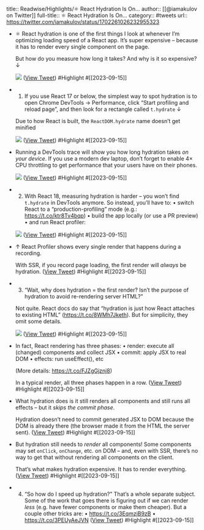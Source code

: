 title:: Readwise/Highlights/⚛️ React Hydration Is On...
author:: [[@iamakulov on Twitter]]
full-title:: ⚛️ React Hydration Is On...
category:: #tweets
url:: https://twitter.com/iamakulov/status/1702261026232955323

- ⚛️ React hydration is one of the first things I look at whenever I’m optimizing loading speed of a React app. It’s super expensive – because it has to render every single component on the page.
  
  But how do you measure how long it takes? And why is it so expensive? ↓ 
  
  ![](https://pbs.twimg.com/media/F5-lYTIbEAAaTlr.jpg) ([View Tweet](https://twitter.com/iamakulov/status/1702261026232955323)) #Highlight #[[2023-09-15]]
- 1) If you use React 17 or below, the simplest way to spot hydration is to open Chrome DevTools → Performance, click “Start profiling and reload page”, and then look for a rectangle called `t.hydrate` ↓
  
  Due to how React is built, the `ReactDOM.hydrate` name doesn’t get minified 
  
  ![](https://pbs.twimg.com/media/F5-lYvQbgAAEdIE.jpg) ([View Tweet](https://twitter.com/iamakulov/status/1702261041122726379)) #Highlight #[[2023-09-15]]
- Running a DevTools trace will show you how long hydration takes *on your device*. If you use a modern dev laptop, don’t forget to enable 4× CPU throttling to get performance that your users have on their phones. 
  
  ![](https://pbs.twimg.com/media/F5-lZniaQAASV2r.jpg) ([View Tweet](https://twitter.com/iamakulov/status/1702261052011086270)) #Highlight #[[2023-09-15]]
- 2) With React 18, measuring hydration is harder – you won’t find `t.hydrate` in DevTools anymore. So instead, you’ll have to:
  • switch React to a “production-profiling” mode (e.g.: https://t.co/ktr8Tv4bqp)
  • build the app locally (or use a PR preview)
  • and run React profiler: 
  
  ![](https://pbs.twimg.com/media/F5-laOgboAAHvWT.jpg) ([View Tweet](https://twitter.com/iamakulov/status/1702261064778608760)) #Highlight #[[2023-09-15]]
- ↑ React Profiler shows every single render that happens during a recording.
  
  With SSR, if you record page loading, the first render will *always* be hydration. ([View Tweet](https://twitter.com/iamakulov/status/1702261069111320719)) #Highlight #[[2023-09-15]]
- 3) “Wait, why does hydration = the first render? Isn’t the purpose of hydration to avoid re-rendering server HTML?”
  
  Not quite. React docs do say that “hydration is just how React attaches to existing HTML” (https://t.co/8WMh7Jketh). But for simplicity, they omit some details. 
  
  ![](https://pbs.twimg.com/media/F5-lbOYaYAAkIOV.png) ([View Tweet](https://twitter.com/iamakulov/status/1702261076849828349)) #Highlight #[[2023-09-15]]
- In fact, React rendering has three phases:
  • render: execute all (changed) components and collect JSX
  • commit: apply JSX to real DOM
  • effects: run useEffect(), etc
  
  (More details: https://t.co/FJZgGjznj8)
  
  In a typical render, all three phases happen in a row. ([View Tweet](https://twitter.com/iamakulov/status/1702261080200991059)) #Highlight #[[2023-09-15]]
- What hydration does is it still renders all components and still runs all effects – but it *skips the commit phase*.
  
  Hydration doesn’t need to commit generated JSX to DOM because the DOM is already there (the browser made it from the HTML the server sent). ([View Tweet](https://twitter.com/iamakulov/status/1702261082973478979)) #Highlight #[[2023-09-15]]
- But hydration still needs to *render* all components! Some components may set `onClick`, `onChange`, etc. on DOM – and, even with SSR, there’s no way to get that without rendering all components on the client.
  
  That’s what makes hydration expensive. It has to render everything. ([View Tweet](https://twitter.com/iamakulov/status/1702261085737476172)) #Highlight #[[2023-09-15]]
- 4) “So how do I speed up hydration?” That’s a whole separate subject. Some of the work that goes there is figuring out if we can render *less* (e.g. have fewer components or make them cheaper). But a couple other tricks are:
  • https://t.co/3EqmzjB9zB
  • https://t.co/3PEUyAeJVN ([View Tweet](https://twitter.com/iamakulov/status/1702261088409293006)) #Highlight #[[2023-09-15]]